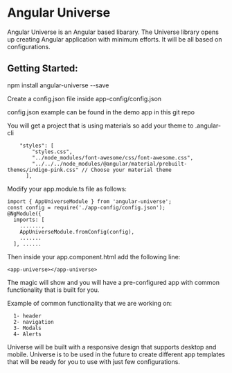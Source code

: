 # Angular Universe

Angular Universe is an Angular based libarary. The Universe library opens up creating Angular application with minimum efforts. It will be all based on configurations. 

## Getting Started:


npm install angular-universe --save

Create a config.json file inside app-config/config.json

config.json example can be found in the demo app in this git repo

You will get a project that is using materials so add your theme to .angular-cli

```
	"styles": [
        "styles.css",
        "../node_modules/font-awesome/css/font-awesome.css",
        "../../../node_modules/@angular/material/prebuilt-themes/indigo-pink.css" // Choose your material theme
      ],
``` 

Modify your app.module.ts file as follows: 
```
import { AppUniverseModule } from 'angular-universe';
const config = require('./app-config/config.json');
@NgModule({
  imports: [
    .......,
    AppUniverseModule.fromConfig(config),
    .......
  ], ......
```

Then inside your app.component.html add the following line:
```
<app-universe></app-universe> 
```
  The magic will show and you will have a pre-configured app with common functionality that is built for you. 

  Example of common functionality that we are working on:
```
  1- header 
  2- navigation 
  3- Modals 
  4- Alerts 
```
  Universe will be built with a responsive design that supports desktop and mobile. Universe is to be used in the future to create different app templates that will be ready for you to use with just few configurations. 

